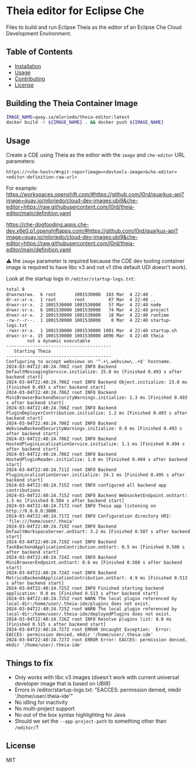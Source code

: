 # Theia editor for Eclipse Che

Files to build and run Eclipse Theia as the editor of an Eclipse Che Cloud Development Environment.

## Table of Contents

- [Installation](#installation)
- [Usage](#usage)
- [Contributing](#contributing)
- [License](#license)

## Building the Theia Container Image

```bash
IMAGE_NAME=quay.io/mloriedo/theia-editor:latest
docker build -t ${IMAGE_NAME} . && docker push ${IMAGE_NAME}
```

## Usage

Create a CDE using Theia as the editor with the `image` and `che-editor` URL parameters:

`https://<che-host>/#<git-repo>?image=<devtools-image>&che-editor=<editor-definition-raw-url>`

For example: 
https://workspaces.openshift.com/#https://github.com/l0rd/quarkus-api?image=quay.io/mloriedo/cloud-dev-images:ubi9&che-editor=https://raw.githubusercontent.com/l0rd/theia-editor/main/definition.yaml 

https://che-dogfooding.apps.che-dev.x6e0.p1.openshiftapps.com/#https://github.com/l0rd/quarkus-api?image=quay.io/mloriedo/cloud-dev-images:ubi9&che-editor=https://raw.githubusercontent.com/l0rd/theia-editor/main/definition.yaml

:warning: the `image` parameter is required because the CDE dev tooling container image is required to have libc v3 and not v1 (the default UDI doesn't work).

Look at the startup logs in `/editor/startup-logs.txt`:

```
total 8
drwxrwsrwx.  6 root       1001530000  103 Mar  4 22:40 .
dr-xr-xr-x.  1 root       root         87 Mar  4 22:40 ..
drwxr-sr-x.  2 1001530000 1001530000   57 Mar  4 22:40 node
drwxr-sr-x.  6 1001530000 1001530000   74 Mar  4 22:40 project
drwxr-sr-x.  2 1001530000 1001530000   18 Mar  4 22:40 runtime
-rw-r--r--.  1 1001530000 1001530000    0 Mar  4 22:40 startup-logs.txt
-rwxr-xr-x.  1 1001530000 1001530000 1001 Mar  4 22:40 startup.sh
drwxr-sr-x. 15 1001530000 1001530000 4096 Mar  4 22:40 theia
        not a dynamic executable
----------------------------------------
   Starting Theia
----------------------------------------
Configuring to accept webviews on '^.+\.webview\..+$' hostname.
2024-03-04T22:40:24.706Z root INFO Backend DefaultMessagingService.initialize: 25.8 ms [Finished 0.493 s after backend start]
2024-03-04T22:40:24.706Z root INFO Backend Object.initialize: 23.0 ms [Finished 0.493 s after backend start]
2024-03-04T22:40:24.706Z root INFO Backend MiniBrowserBackendSecurityWarnings.initialize: 1.3 ms [Finished 0.493 s after backend start]
2024-03-04T22:40:24.706Z root INFO Backend PluginDeployerContribution.initialize: 1.2 ms [Finished 0.493 s after backend start]
2024-03-04T22:40:24.706Z root INFO Backend WebviewBackendSecurityWarnings.initialize: 0.9 ms [Finished 0.493 s after backend start]
2024-03-04T22:40:24.706Z root INFO Backend HostedPluginLocalizationService.initialize: 1.1 ms [Finished 0.494 s after backend start]
2024-03-04T22:40:24.706Z root INFO Backend HostedPluginReader.initialize: 1.0 ms [Finished 0.494 s after backend start]
2024-03-04T22:40:24.711Z root INFO Backend PluginLocalizationServer.initialize: 24.1 ms [Finished 0.495 s after backend start]
2024-03-04T22:40:24.715Z root INFO configured all backend app contributions
2024-03-04T22:40:24.715Z root INFO Backend WebsocketEndpoint.onStart: 1.5 ms [Finished 0.504 s after backend start]
2024-03-04T22:40:24.717Z root INFO Theia app listening on http://0.0.0.0:3000.
2024-03-04T22:40:24.717Z root INFO Configuration directory URI: 'file:///home/user/.theia'
2024-03-04T22:40:24.719Z root INFO Backend DefaultWorkspaceServer.onStart: 3.2 ms [Finished 0.507 s after backend start]
2024-03-04T22:40:24.719Z root INFO Backend TaskBackendApplicationContribution.onStart: 0.5 ms [Finished 0.508 s after backend start]
2024-03-04T22:40:24.724Z root INFO Backend MiniBrowserEndpoint.onStart: 0.6 ms [Finished 0.508 s after backend start]
2024-03-04T22:40:24.724Z root INFO Backend MetricsBackendApplicationContribution.onStart: 4.9 ms [Finished 0.513 s after backend start]
2024-03-04T22:40:24.725Z root INFO Finished starting backend application: 0.0 ms [Finished 0.513 s after backend start]
2024-03-04T22:40:24.725Z root WARN The local plugin referenced by local-dir:/home/user/.theia-ide/plugins does not exist.
2024-03-04T22:40:24.725Z root WARN The local plugin referenced by local-dir:/home/user/.theia-ide/deployedPlugins does not exist.
2024-03-04T22:40:24.726Z root INFO Resolve plugins list: 8.0 ms [Finished 0.515 s after backend start]
2024-03-04T22:40:24.727Z root ERROR Uncaught Exception:  Error: EACCES: permission denied, mkdir '/home/user/.theia-ide'
2024-03-04T22:40:24.727Z root ERROR Error: EACCES: permission denied, mkdir '/home/user/.theia-ide'
```

## Things to fix

- Only works with libc v3 images (doesn't work with current universal developer image that is based on UBI8)
- Errors in /editor/startup-logs.txt: "EACCES: permission denied, mkdir '/home/user/.theia-ide'"
- No idling for inactivity
- No multi-project support
- No out of the box syntax highlighting for Java
- Should we set the `--app-project-path` to something other than `/editor/`?

## License

MIT
